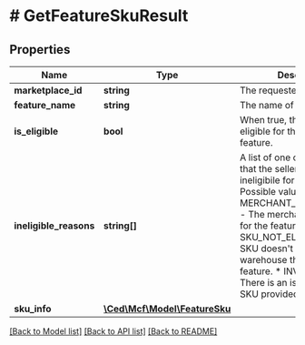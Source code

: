 # # GetFeatureSkuResult

## Properties

Name | Type | Description | Notes
------------ | ------------- | ------------- | -------------
**marketplace_id** | **string** | The requested marketplace. |
**feature_name** | **string** | The name of the feature. |
**is_eligible** | **bool** | When true, the seller SKU is eligible for the requested feature. |
**ineligible_reasons** | **string[]** | A list of one or more reasons that the seller SKU is ineligibile for the feature.  Possible values: * MERCHANT_NOT_ENROLLED - The merchant isn&#39;t enrolled for the feature. * SKU_NOT_ELIGIBLE - The SKU doesn&#39;t reside in a warehouse that supports the feature. * INVALID_SKU - There is an issue with the SKU provided. | [optional]
**sku_info** | [**\Ced\Mcf\Model\FeatureSku**](FeatureSku.md) |  | [optional]

[[Back to Model list]](../../README.md#models) [[Back to API list]](../../README.md#endpoints) [[Back to README]](../../README.md)
